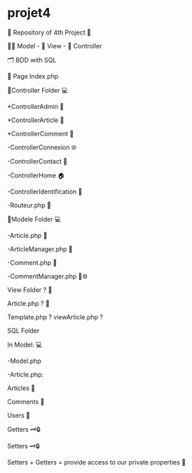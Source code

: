 # projet4

🏪 Repository of 4th Project 🏪

🧚‍♀️ Model - 👀 View - 👔 Controller

🗂 BDD with SQL

📄 Page Index.php

📁Controller Folder 💻

*ControllerAdmin 👤

*ControllerArticle 📃

*ControllerComment 💬

-ControllerConnexion 🌐

-ControllerContact 👥

-ControllerHome 🏠

-ControllerIdentification 🔖

-Routeur.php 📡

📁Modele Folder 💻

-Article.php 📃

-ArticleManager.php 📃

-Comment.php 💬

-CommentManager.php 💬⚙️

View Folder ? 📁

Article.php ? 📃

Template.php ? 
viewArticle.php ?

SQL Folder

In Model: 💻

-Model.php

-Article.php:

Articles 📃

Comments 💬

Users 👤

Getters 🗝🔒

Setters 🗝🔒

Setters + Getters = provide access to our private properties 🔐
